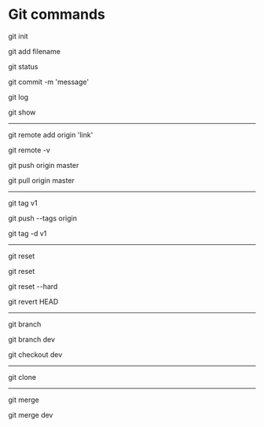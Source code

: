# Git commands

git init

git add filename

git status

git commit -m 'message'

git log

git show

-----------------------

git remote add origin 'link'

git remote -v

git push origin master

git pull origin master

------------------------

git tag v1

git push --tags origin 

git tag -d v1

-----------------------

git reset 

git reset <commitID>

git reset --hard <CommitID>

git revert HEAD

-----------------------

git branch

git branch dev

git checkout dev

-----------------------

git clone

-----------------------

git merge

git merge dev

